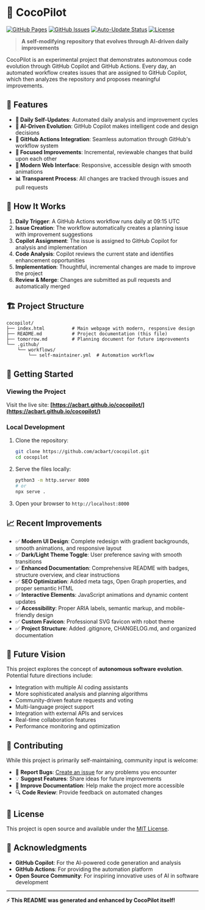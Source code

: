 # 🤖 CocoPilot

[![GitHub Pages](https://img.shields.io/badge/GitHub%20Pages-Live-brightgreen)](https://acbart.github.io/cocopilot/)
[![GitHub Issues](https://img.shields.io/github/issues/acbart/cocopilot)](https://github.com/acbart/cocopilot/issues)
[![Auto-Update Status](https://img.shields.io/badge/Auto--Update-Active-success)](https://github.com/acbart/cocopilot/actions)
[![License](https://img.shields.io/badge/License-MIT-blue.svg)](LICENSE)

> **A self-modifying repository that evolves through AI-driven daily improvements**

CocoPilot is an experimental project that demonstrates autonomous code evolution through GitHub Copilot and GitHub Actions. Every day, an automated workflow creates issues that are assigned to GitHub Copilot, which then analyzes the repository and proposes meaningful improvements.

## 🌟 Features

- **🔄 Daily Self-Updates**: Automated daily analysis and improvement cycles
- **🤖 AI-Driven Evolution**: GitHub Copilot makes intelligent code and design decisions
- **🚀 GitHub Actions Integration**: Seamless automation through GitHub's workflow system
- **🎯 Focused Improvements**: Incremental, reviewable changes that build upon each other
- **📱 Modern Web Interface**: Responsive, accessible design with smooth animations
- **📊 Transparent Process**: All changes are tracked through issues and pull requests

## 🔧 How It Works

1. **Daily Trigger**: A GitHub Actions workflow runs daily at 09:15 UTC
2. **Issue Creation**: The workflow automatically creates a planning issue with improvement suggestions
3. **Copilot Assignment**: The issue is assigned to GitHub Copilot for analysis and implementation
4. **Code Analysis**: Copilot reviews the current state and identifies enhancement opportunities
5. **Implementation**: Thoughtful, incremental changes are made to improve the project
6. **Review & Merge**: Changes are submitted as pull requests and automatically merged

## 🏗️ Project Structure

```
cocopilot/
├── index.html          # Main webpage with modern, responsive design
├── README.md           # Project documentation (this file)
├── tomorrow.md         # Planning document for future improvements
└── .github/
    └── workflows/
        └── self-maintainer.yml  # Automation workflow
```

## 🚀 Getting Started

### Viewing the Project

Visit the live site: **[https://acbart.github.io/cocopilot/](https://acbart.github.io/cocopilot/)**

### Local Development

1. Clone the repository:
   ```bash
   git clone https://github.com/acbart/cocopilot.git
   cd cocopilot
   ```

2. Serve the files locally:
   ```bash
   python3 -m http.server 8000
   # or
   npx serve .
   ```

3. Open your browser to `http://localhost:8000`

## 📈 Recent Improvements

- ✅ **Modern UI Design**: Complete redesign with gradient backgrounds, smooth animations, and responsive layout
- ✅ **Dark/Light Theme Toggle**: User preference saving with smooth transitions
- ✅ **Enhanced Documentation**: Comprehensive README with badges, structure overview, and clear instructions
- ✅ **SEO Optimization**: Added meta tags, Open Graph properties, and proper semantic HTML
- ✅ **Interactive Elements**: JavaScript animations and dynamic content updates
- ✅ **Accessibility**: Proper ARIA labels, semantic markup, and mobile-friendly design
- ✅ **Custom Favicon**: Professional SVG favicon with robot theme
- ✅ **Project Structure**: Added .gitignore, CHANGELOG.md, and organized documentation

## 🎯 Future Vision

This project explores the concept of **autonomous software evolution**. Potential future directions include:

- Integration with multiple AI coding assistants
- More sophisticated analysis and planning algorithms
- Community-driven feature requests and voting
- Multi-language project support
- Integration with external APIs and services
- Real-time collaboration features
- Performance monitoring and optimization

## 🤝 Contributing

While this project is primarily self-maintaining, community input is welcome:

- 🐛 **Report Bugs**: [Create an issue](https://github.com/acbart/cocopilot/issues/new) for any problems you encounter
- 💡 **Suggest Features**: Share ideas for future improvements
- 📖 **Improve Documentation**: Help make the project more accessible
- 🔍 **Code Review**: Provide feedback on automated changes

## 📜 License

This project is open source and available under the [MIT License](LICENSE).

## 🙏 Acknowledgments

- **GitHub Copilot**: For the AI-powered code generation and analysis
- **GitHub Actions**: For providing the automation platform
- **Open Source Community**: For inspiring innovative uses of AI in software development

---

**⚡ This README was generated and enhanced by CocoPilot itself!**
